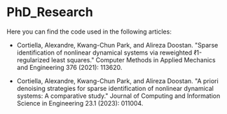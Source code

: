 # PhD_Research

 Here you can find the code used in the following articles: 

- Cortiella, Alexandre, Kwang-Chun Park, and Alireza Doostan. "Sparse identification of nonlinear dynamical systems via reweighted ℓ1-regularized least squares." Computer Methods in Applied Mechanics and Engineering 376 (2021): 113620.
  
- Cortiella, Alexandre, Kwang-Chun Park, and Alireza Doostan. "A priori denoising strategies for sparse identification of nonlinear dynamical systems: A comparative study." Journal of Computing and Information Science in Engineering 23.1 (2023): 011004.
